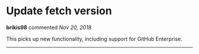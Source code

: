 # Update fetch version

**brikis98** commented *Nov 20, 2018*

This picks up new functionality, including support for GitHub Enterprise.
<br />
***


